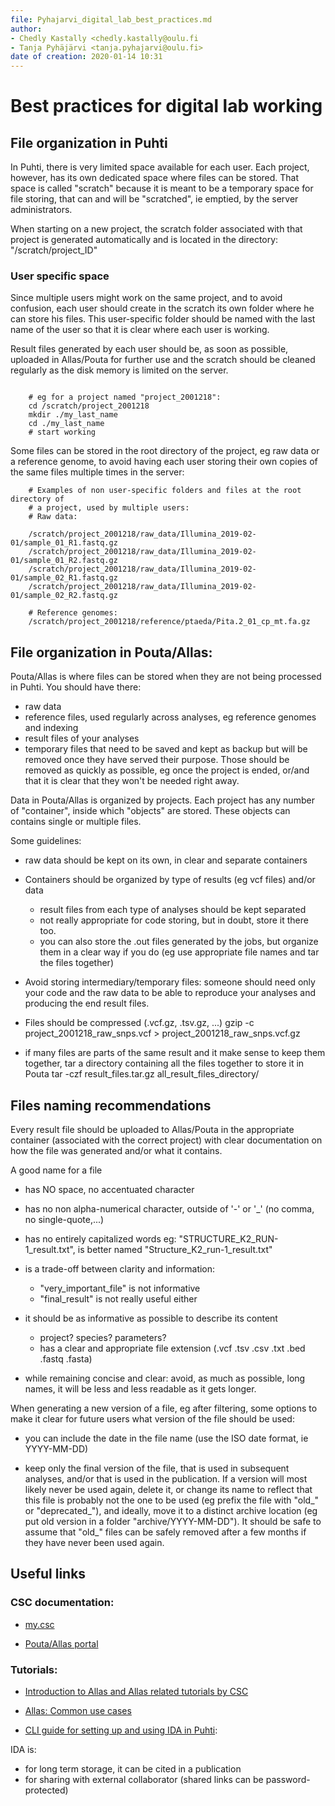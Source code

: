 ```yaml
---
file: Pyhajarvi_digital_lab_best_practices.md
author:
- Chedly Kastally <chedly.kastally@oulu.fi
- Tanja Pyhäjärvi <tanja.pyhajarvi@oulu.fi>
date of creation: 2020-01-14 10:31
---
```


# Best practices for digital lab working

## File organization in Puhti

In Puhti, there is very limited space available for each user. Each project,
however, has its own dedicated space where files can be stored. That space is
called "scratch" because it is meant to be a temporary space for file storing,
that can and will be "scratched", ie emptied, by the server administrators.

When starting on a new project, the scratch folder associated with that project
is generated automatically and is located in the directory:
"/scratch/project_ID"

### User specific space

Since multiple users might work on the same project, and to avoid confusion,
each user should create in the scratch its own folder where he can store his
files. This user-specific folder should be named with the last name of the user
so that it is clear where each user is working.

Result files generated by each user should be, as soon as possible, uploaded in
Allas/Pouta for further use and the scratch should be cleaned regularly as the
disk memory is limited on the server.

```{sh}

    # eg for a project named "project_2001218":
    cd /scratch/project_2001218
    mkdir ./my_last_name
    cd ./my_last_name
    # start working

```

Some files can be stored in the root directory of the project, eg raw data or
a reference genome, to avoid having each user storing their own copies of the
same files multiple times in the server:

```{sh}
    # Examples of non user-specific folders and files at the root directory of
    # a project, used by multiple users:
    # Raw data:

    /scratch/project_2001218/raw_data/Illumina_2019-02-01/sample_01_R1.fastq.gz
    /scratch/project_2001218/raw_data/Illumina_2019-02-01/sample_01_R2.fastq.gz
    /scratch/project_2001218/raw_data/Illumina_2019-02-01/sample_02_R1.fastq.gz
    /scratch/project_2001218/raw_data/Illumina_2019-02-01/sample_02_R2.fastq.gz

    # Reference genomes:
    /scratch/project_2001218/reference/ptaeda/Pita.2_01_cp_mt.fa.gz
```

## File organization in Pouta/Allas:

Pouta/Allas is where files can be stored when they are not being processed in
Puhti. You should have there:

- raw data
- reference files, used regularly across analyses, eg reference genomes and indexing
- result files of your analyses
- temporary files that need to be saved and kept as backup but will be removed
  once they have served their purpose. Those should be removed as quickly as
  possible, eg once the project is ended, or/and that it is clear that they
  won't be needed right away.

Data in Pouta/Allas is organized by projects. Each project has any number of
"container", inside which "objects" are stored. These objects can contains
single or multiple files.

Some guidelines:
- raw data should be kept on its own, in clear and separate containers

- Containers should be organized by type of results (eg vcf files) and/or data
    - result files from each type of analyses should be kept separated
    - not really appropriate for code storing, but in doubt, store it there too.
    - you can also store the .out files generated by the jobs, but organize
      them in a clear way if you do (eg use appropriate file names and tar the
      files together)

- Avoid storing intermediary/temporary files: someone should need only your code
  and the raw data to be able to reproduce your analyses and producing the end
  result files.

- Files should be compressed (.vcf.gz, .tsv.gz, ...)
        gzip -c project_2001218_raw_snps.vcf > project_2001218_raw_snps.vcf.gz

- if many files are parts of the same result and it make sense to keep them
  together, tar a directory containing all the files together to store it in Pouta
        tar -czf result_files.tar.gz all_result_files_directory/

## Files naming recommendations

Every result file should be uploaded to Allas/Pouta in the appropriate
container (associated with the correct project) with clear documentation on how
the file was generated and/or what it contains.

A good name for a file

- has NO space, no accentuated character

- has no non alpha-numerical character, outside of '-' or '_' (no comma, no single-quote,...)

- has no entirely capitalized words
   eg: "STRUCTURE_K2_RUN-1_result.txt", is better named "Structure_K2_run-1_result.txt"

- is a trade-off between clarity and information:
    - "very_important_file" is not informative
    - "final_result"        is not really useful either

- it should be as informative as possible to describe its content
    - project? species? parameters?
    - has a clear and appropriate file extension (.vcf .tsv .csv .txt .bed .fastq .fasta)

- while remaining concise and clear: avoid, as much as possible, long names, it
  will be less and less readable as it gets longer.

When generating a new version of a file, eg after filtering, some options to
make it clear for future users what version of the file should be used:

- you can include the date in the file name (use the ISO date format, ie
  YYYY-MM-DD)

- keep only the final version of the file, that is used in subsequent analyses,
  and/or that is used in the publication. If a version will most likely never be
  used again, delete it, or change its name to reflect that this file is
  probably not the one to be used (eg prefix the file with "old_" or
  "deprecated_"), and ideally, move it to a distinct archive location (eg put
  old version in a folder "archive/YYYY-MM-DD"). It should be safe to assume
  that "old_" files can be safely removed after a few months if they have never
  been used again.

## Useful links

### CSC documentation:

- [my.csc](https://my.csc.fi/)
    
- [Pouta/Allas portal](https://pouta.csc.fi/dashboard)

### Tutorials:

- [Introduction to Allas and Allas related tutorials by CSC](https://docs.csc.fi/#data/Allas/)

- [Allas: Common use cases](https://docs.csc.fi/#data/Allas/using_allas/common_use_cases/)

- [CLI guide for setting up and using IDA in Puhti](https://docs.csc.fi/#data/ida/using_ida):

IDA is:
- for long term storage, it can be cited in a publication
- for sharing with external collaborator (shared links can be password-protected)
